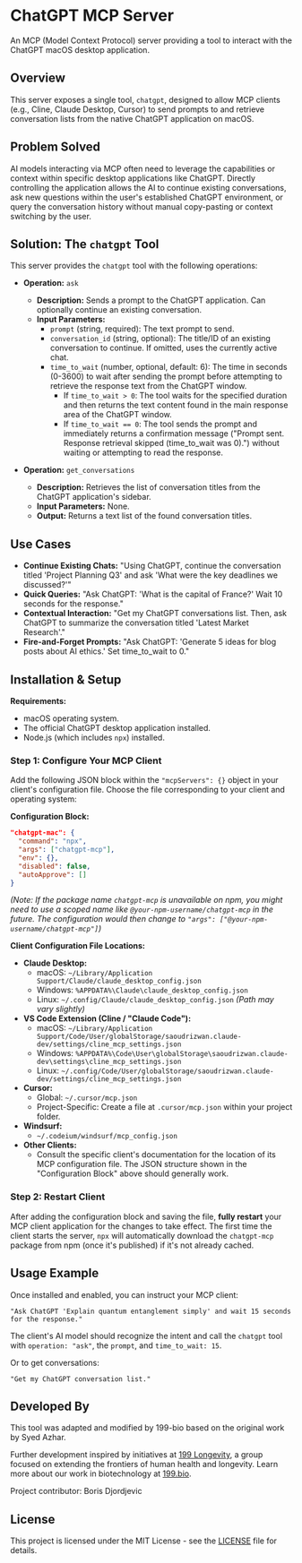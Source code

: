 # ChatGPT MCP Server

An MCP (Model Context Protocol) server providing a tool to interact with the ChatGPT macOS desktop application.

## Overview

This server exposes a single tool, `chatgpt`, designed to allow MCP clients (e.g., Cline, Claude Desktop, Cursor) to send prompts to and retrieve conversation lists from the native ChatGPT application on macOS.

## Problem Solved

AI models interacting via MCP often need to leverage the capabilities or context within specific desktop applications like ChatGPT. Directly controlling the application allows the AI to continue existing conversations, ask new questions within the user's established ChatGPT environment, or query the conversation history without manual copy-pasting or context switching by the user.

## Solution: The `chatgpt` Tool

This server provides the `chatgpt` tool with the following operations:

*   **Operation:** `ask`
    *   **Description:** Sends a prompt to the ChatGPT application. Can optionally continue an existing conversation.
    *   **Input Parameters:**
        *   `prompt` (string, required): The text prompt to send.
        *   `conversation_id` (string, optional): The title/ID of an existing conversation to continue. If omitted, uses the currently active chat.
        *   `time_to_wait` (number, optional, default: 6): The time in seconds (0-3600) to wait after sending the prompt before attempting to retrieve the response text from the ChatGPT window.
            *   If `time_to_wait > 0`: The tool waits for the specified duration and then returns the text content found in the main response area of the ChatGPT window.
            *   If `time_to_wait == 0`: The tool sends the prompt and immediately returns a confirmation message ("Prompt sent. Response retrieval skipped (time_to_wait was 0).") without waiting or attempting to read the response.

*   **Operation:** `get_conversations`
    *   **Description:** Retrieves the list of conversation titles from the ChatGPT application's sidebar.
    *   **Input Parameters:** None.
    *   **Output:** Returns a text list of the found conversation titles.

## Use Cases

*   **Continue Existing Chats:** "Using ChatGPT, continue the conversation titled 'Project Planning Q3' and ask 'What were the key deadlines we discussed?'"
*   **Quick Queries:** "Ask ChatGPT: 'What is the capital of France?' Wait 10 seconds for the response."
*   **Contextual Interaction:** "Get my ChatGPT conversations list. Then, ask ChatGPT to summarize the conversation titled 'Latest Market Research'."
*   **Fire-and-Forget Prompts:** "Ask ChatGPT: 'Generate 5 ideas for blog posts about AI ethics.' Set time_to_wait to 0."

## Installation & Setup

**Requirements:**
*   macOS operating system.
*   The official ChatGPT desktop application installed.
*   Node.js (which includes `npx`) installed.

### Step 1: Configure Your MCP Client

Add the following JSON block within the `"mcpServers": {}` object in your client's configuration file. Choose the file corresponding to your client and operating system:

**Configuration Block:**
```json
"chatgpt-mac": {
  "command": "npx",
  "args": ["chatgpt-mcp"],
  "env": {},
  "disabled": false,
  "autoApprove": []
}
```
*(Note: If the package name `chatgpt-mcp` is unavailable on npm, you might need to use a scoped name like `@your-npm-username/chatgpt-mcp` in the future. The configuration would then change to `"args": ["@your-npm-username/chatgpt-mcp"]`)*

**Client Configuration File Locations:**
*   **Claude Desktop:**
    *   macOS: `~/Library/Application Support/Claude/claude_desktop_config.json`
    *   Windows: `%APPDATA%\Claude\claude_desktop_config.json`
    *   Linux: `~/.config/Claude/claude_desktop_config.json` *(Path may vary slightly)*
*   **VS Code Extension (Cline / "Claude Code"):**
    *   macOS: `~/Library/Application Support/Code/User/globalStorage/saoudrizwan.claude-dev/settings/cline_mcp_settings.json`
    *   Windows: `%APPDATA%\Code\User\globalStorage\saoudrizwan.claude-dev\settings\cline_mcp_settings.json`
    *   Linux: `~/.config/Code/User/globalStorage/saoudrizwan.claude-dev/settings/cline_mcp_settings.json`
*   **Cursor:**
    *   Global: `~/.cursor/mcp.json`
    *   Project-Specific: Create a file at `.cursor/mcp.json` within your project folder.
*   **Windsurf:**
    *   `~/.codeium/windsurf/mcp_config.json`
*   **Other Clients:**
    *   Consult the specific client's documentation for the location of its MCP configuration file. The JSON structure shown in the "Configuration Block" above should generally work.

### Step 2: Restart Client

After adding the configuration block and saving the file, **fully restart** your MCP client application for the changes to take effect. The first time the client starts the server, `npx` will automatically download the `chatgpt-mcp` package from npm (once it's published) if it's not already cached.

## Usage Example

Once installed and enabled, you can instruct your MCP client:
```
"Ask ChatGPT 'Explain quantum entanglement simply' and wait 15 seconds for the response."
```
The client's AI model should recognize the intent and call the `chatgpt` tool with `operation: "ask"`, the `prompt`, and `time_to_wait: 15`.

Or to get conversations:
```
"Get my ChatGPT conversation list."
```

## Developed By

This tool was adapted and modified by 199-bio based on the original work by Syed Azhar.

Further development inspired by initiatives at [199 Longevity](https://www.199.company), a group focused on extending the frontiers of human health and longevity. Learn more about our work in biotechnology at [199.bio](https://www.199.bio).

Project contributor: Boris Djordjevic

## License

This project is licensed under the MIT License - see the [LICENSE](LICENSE) file for details.
